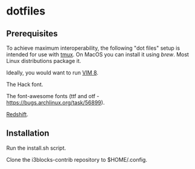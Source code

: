 dotfiles
========

## Prerequisites
To achieve maximum interoperability, the following "dot files" setup is
intended for use with [tmux][]. On MacOS you can install it using *brew*. Most
Linux distributions package it.

Ideally, you would want to run [VIM 8][vim8].

The Hack font.

The font-awesome fonts (ttf and otf - https://bugs.archlinux.org/task/56899).

[Redshift](http://jonls.dk/redshift/).

## Installation
Run the install.sh script.

Clone the i3blocks-contrib repository to $HOME/.config.

[tmux]: https://github.com/tmux/tmux/wiki
[vim8]: https://github.com/vim/vim/blob/master/runtime/doc/version8.txt
